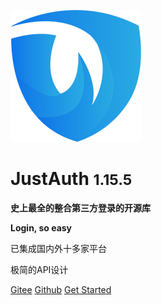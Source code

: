 
![](_media/justauth@0,25x.png)
# JustAuth <small>1.15.5</small>

<strong>史上最全的整合第三方登录的开源库</strong>

<strong>Login, so easy</strong>

<p>已集成国内外十多家平台</p>
<p>极简的API设计</p>


[Gitee](https://gitee.com/yadong.zhang/JustAuth)
[Github](https://github.com/zhangyd-c/JustAuth)
[Get Started](#简介)

